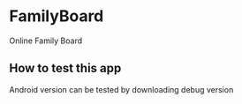 # FamilyBoard
Online Family Board

## How to test this app
Android version can be tested by downloading debug version
